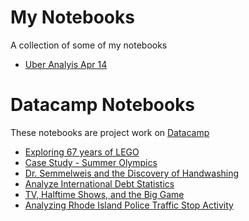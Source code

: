 # My Notebooks
A collection of some of my notebooks

- [Uber Analyis Apr 14](./uber_analysis_apr14)

# Datacamp Notebooks
These notebooks are project work on [Datacamp](https://datacamp.com/)

- [Exploring 67 years of LEGO](./Datacamp/Exploring%2067%20years%20of%20LEGO)
- [Case Study - Summer Olympics](./Datacamp/Olympics)
- [Dr. Semmelweis and the Discovery of Handwashing](./Datacamp/Discovery%20of%20Handwashing)
- [Analyze International Debt Statistics](./Datacamp/Analyze%20International%20Debt%20Statistics)
- [TV, Halftime Shows, and the Big Game](./Datacamp/TV%2C%20Halftime%20Shows%2C%20and%20the%20Big%20Game)
- [Analyzing Rhode Island Police Traffic Stop Activity](./Datacamp/Analyzing%20Rhode%20Island%20Police%20Traffic%20Stop%20Activity)


